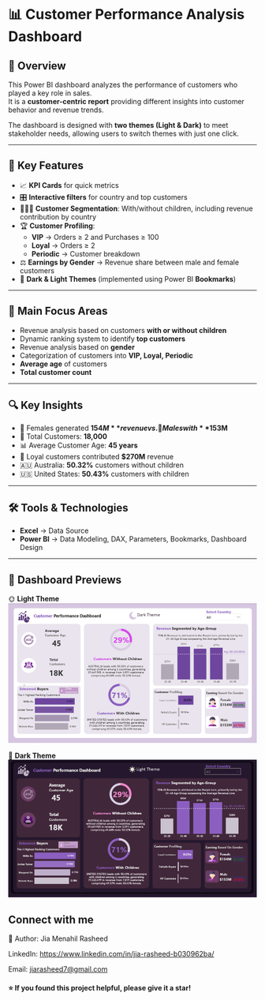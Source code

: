 # 📊 Customer Performance Analysis Dashboard

## 📌 Overview
This Power BI dashboard analyzes the performance of customers who played a key role in sales.  
It is a **customer-centric report** providing different insights into customer behavior and revenue trends.  

The dashboard is designed with **two themes (Light & Dark)** to meet stakeholder needs, allowing users to switch themes with just one click.

---

## 🚀 Key Features
- 📈 **KPI Cards** for quick metrics  
- 🎛️ **Interactive filters** for country and top customers  
- 👨‍👩‍👧 **Customer Segmentation**: With/without children, including revenue contribution by country  
- 🏆 **Customer Profiling**:
  - **VIP** → Orders ≥ 2 and Purchases ≥ 100  
  - **Loyal** → Orders ≥ 2  
  - **Periodic** → Customer breakdown  
- ⚖️ **Earnings by Gender** → Revenue share between male and female customers  
- 🎨 **Dark & Light Themes** (implemented using Power BI **Bookmarks**)  

---

## 🎯 Main Focus Areas
- Revenue analysis based on customers **with or without children**  
- Dynamic ranking system to identify **top customers**  
- Revenue analysis based on **gender**  
- Categorization of customers into **VIP, Loyal, Periodic**  
- **Average age** of customers  
- **Total customer count**  

---

## 🔍 Key Insights
- 👩 Females generated **$154M** revenue vs. 👨 Males with **$153M**  
- 👥 Total Customers: **18,000**  
- 📊 Average Customer Age: **45 years**  
- 💎 Loyal customers contributed **$270M** revenue  
- 🇦🇺 Australia: **50.32%** customers without children  
- 🇺🇸 United States: **50.43%** customers with children  

---

## 🛠 Tools & Technologies
- **Excel** → Data Source  
- **Power BI** → Data Modeling, DAX, Parameters, Bookmarks, Dashboard Design  

---

## 📸 Dashboard Previews  

🌞 **Light Theme**  
![Light Theme Dashboard](https://github.com/Jia-Menahil/CustomerPerformanceAnalysis_PowerBi/blob/main/Light%20Theme%20Dashboard.png)  

🌙 **Dark Theme**  
![Dark Theme Dashboard](https://github.com/Jia-Menahil/CustomerPerformanceAnalysis_PowerBi/blob/main/Dark%20Theme%20Dashboard.png)  

## Connect with me 
🙋 Author: Jia Menahil Rasheed

LinkedIn: https://www.linkedin.com/in/jia-rasheed-b030962ba/

Email: jiarasheed7@gmail.com

#### ⭐ If you found this project helpful, please give it a star!
